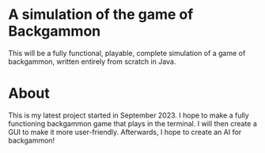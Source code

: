 # A simulation of the game of Backgammon
This will be a fully functional, playable, complete simulation of a game of backgammon, written entirely from scratch in Java.
# About
This is my latest project started in September 2023. I hope to make a fully functioning backgammon game that plays in the terminal. I will then create a GUI to make it more user-friendly. Afterwards, I hope to create an AI for backgammon!